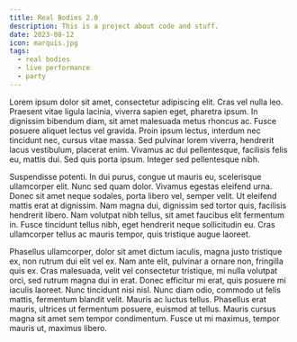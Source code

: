 ```yaml
---
title: Real Bodies 2.0
description: This is a project about code and stuff.
date: 2023-08-12
icon: marquis.jpg
tags:
  - real bodies
  - live performance
  - party
---
```



<!-- 
If I wanted to I could mix in some HTML elements if I wanted to something custom on a page like link out to one of my projects:

<a href="/projects/firstproject/">First Project</a> -->


Lorem ipsum dolor sit amet, consectetur adipiscing elit. Cras vel nulla leo. Praesent vitae ligula lacinia, viverra sapien eget, pharetra ipsum. In dignissim bibendum diam, sit amet malesuada metus rhoncus ac. Fusce posuere aliquet lectus vel gravida. Proin ipsum lectus, interdum nec tincidunt nec, cursus vitae massa. Sed pulvinar lorem viverra, hendrerit lacus vestibulum, placerat enim. Vivamus ac dui pellentesque, facilisis felis eu, mattis dui. Sed quis porta ipsum. Integer sed pellentesque nibh.

Suspendisse potenti. In dui purus, congue ut mauris eu, scelerisque ullamcorper elit. Nunc sed quam dolor. Vivamus egestas eleifend urna. Donec sit amet neque sodales, porta libero vel, semper velit. Ut eleifend mattis erat at dignissim. Nam magna dui, dignissim sed tortor quis, facilisis hendrerit libero. Nam volutpat nibh tellus, sit amet faucibus elit fermentum in. Fusce tincidunt tellus nibh, eget hendrerit neque sollicitudin eu. Cras ullamcorper tellus ac mauris tempor, quis tristique augue laoreet.

Phasellus ullamcorper, dolor sit amet dictum iaculis, magna justo tristique ex, non rutrum dui elit vel ex. Nam ante elit, pulvinar a ornare non, fringilla quis ex. Cras malesuada, velit vel consectetur tristique, mi nulla volutpat orci, sed rutrum magna dui in erat. Donec efficitur mi erat, quis posuere mi iaculis laoreet. Nunc tincidunt nisi nisl. Nunc diam odio, commodo ut felis mattis, fermentum blandit velit. Mauris ac luctus tellus. Phasellus erat mauris, ultrices ut fermentum posuere, euismod at tellus. Mauris cursus magna sit amet sem tempor condimentum. Fusce ut mi maximus, tempor mauris ut, maximus libero.